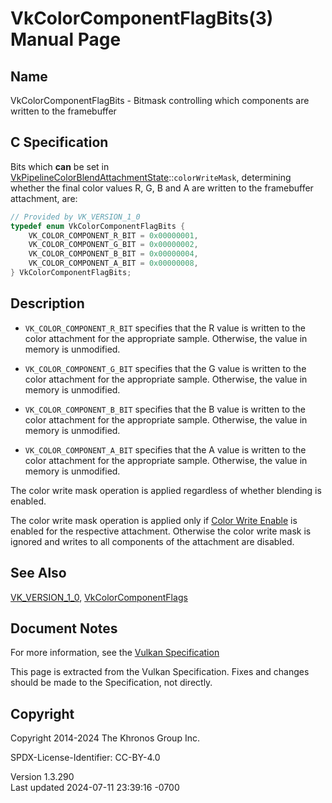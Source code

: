 # VkColorComponentFlagBits(3) Manual Page

## Name

VkColorComponentFlagBits - Bitmask controlling which components are
written to the framebuffer



## <a href="#_c_specification" class="anchor"></a>C Specification

Bits which **can** be set in
[VkPipelineColorBlendAttachmentState](https://registry.khronos.org/vulkan/specs/1.3-extensions/man/html/VkPipelineColorBlendAttachmentState.html)::`colorWriteMask`,
determining whether the final color values R, G, B and A are written to
the framebuffer attachment, are:

``` c
// Provided by VK_VERSION_1_0
typedef enum VkColorComponentFlagBits {
    VK_COLOR_COMPONENT_R_BIT = 0x00000001,
    VK_COLOR_COMPONENT_G_BIT = 0x00000002,
    VK_COLOR_COMPONENT_B_BIT = 0x00000004,
    VK_COLOR_COMPONENT_A_BIT = 0x00000008,
} VkColorComponentFlagBits;
```

## <a href="#_description" class="anchor"></a>Description

- `VK_COLOR_COMPONENT_R_BIT` specifies that the R value is written to
  the color attachment for the appropriate sample. Otherwise, the value
  in memory is unmodified.

- `VK_COLOR_COMPONENT_G_BIT` specifies that the G value is written to
  the color attachment for the appropriate sample. Otherwise, the value
  in memory is unmodified.

- `VK_COLOR_COMPONENT_B_BIT` specifies that the B value is written to
  the color attachment for the appropriate sample. Otherwise, the value
  in memory is unmodified.

- `VK_COLOR_COMPONENT_A_BIT` specifies that the A value is written to
  the color attachment for the appropriate sample. Otherwise, the value
  in memory is unmodified.

The color write mask operation is applied regardless of whether blending
is enabled.

The color write mask operation is applied only if <a
href="https://registry.khronos.org/vulkan/specs/1.3-extensions/html/vkspec.html#framebuffer-color-write-enable"
target="_blank" rel="noopener">Color Write Enable</a> is enabled for the
respective attachment. Otherwise the color write mask is ignored and
writes to all components of the attachment are disabled.

## <a href="#_see_also" class="anchor"></a>See Also

[VK_VERSION_1_0](https://registry.khronos.org/vulkan/specs/1.3-extensions/man/html/VK_VERSION_1_0.html),
[VkColorComponentFlags](https://registry.khronos.org/vulkan/specs/1.3-extensions/man/html/VkColorComponentFlags.html)

## <a href="#_document_notes" class="anchor"></a>Document Notes

For more information, see the <a
href="https://registry.khronos.org/vulkan/specs/1.3-extensions/html/vkspec.html#VkColorComponentFlagBits"
target="_blank" rel="noopener">Vulkan Specification</a>

This page is extracted from the Vulkan Specification. Fixes and changes
should be made to the Specification, not directly.

## <a href="#_copyright" class="anchor"></a>Copyright

Copyright 2014-2024 The Khronos Group Inc.

SPDX-License-Identifier: CC-BY-4.0

Version 1.3.290  
Last updated 2024-07-11 23:39:16 -0700
